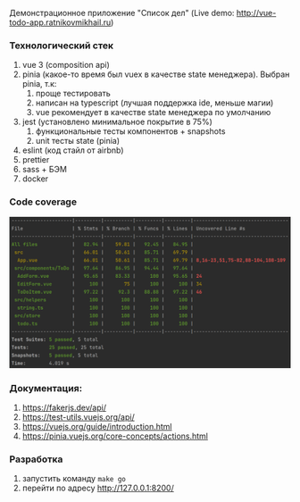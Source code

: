 Демонстрационное приложение "Список дел" (Live demo: http://vue-todo-app.ratnikovmikhail.ru)

### Технологический стек

1. vue 3 (composition api)
2. pinia (какое-то время был vuex в качестве state менеджера). Выбран pinia,
   т.к:
   1. проще тестировать
   2. написан на typescript (лучшая поддержка ide, меньше магии)
   3. vue рекомендует в качестве state менеджера по умолчанию
3. jest (установлено минимальное покрытие в 75%)
   1. функциональные тесты компонентов + snapshots
   2. unit тесты state (pinia)
4. eslint (код стайл от airbnb)
5. prettier
6. sass + БЭМ
7. docker

### Code coverage

![code coverage](./doc/code-coverage.png)

### Документация:

1. https://fakerjs.dev/api/
2. https://test-utils.vuejs.org/api/
3. https://vuejs.org/guide/introduction.html
4. https://pinia.vuejs.org/core-concepts/actions.html

### Разработка

1. запустить команду `make go`
2. перейти по адресу http://127.0.0.1:8200/
